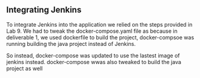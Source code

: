 
## Integrating Jenkins
To integrate Jenkins into the application we relied on the steps provided in Lab 9.
We had to tweak the docker-compose.yaml file as because in deliverable 1, we used dockerfile to build the project, docker-compsoe was running building the java project instead of Jenkins.

So instead, docker-compose was updated to use the lastest image of jenkins instead. 
docker-compose wwas also tweaked to build the java project as well